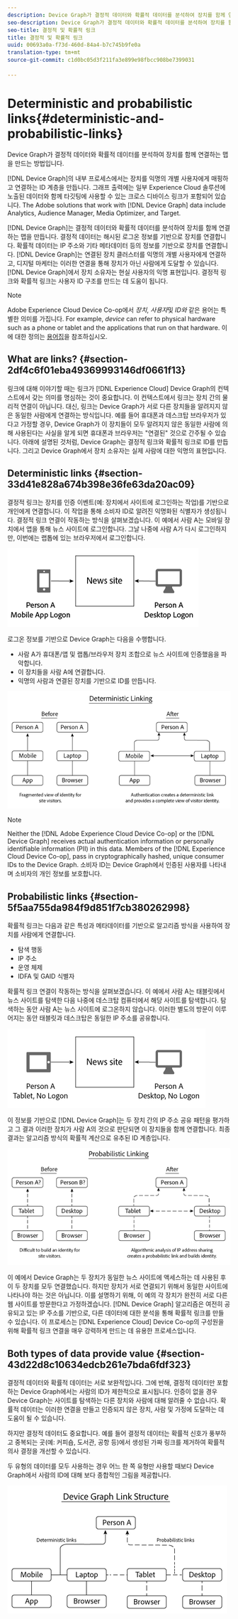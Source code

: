 ```yaml
---
description: Device Graph가 결정적 데이터와 확률적 데이터를 분석하여 장치를 함께 연결하는 맵을 만드는 방법입니다.
seo-description: Device Graph가 결정적 데이터와 확률적 데이터를 분석하여 장치를 함께 연결하는 맵을 만드는 방법입니다.
seo-title: 결정적 및 확률적 링크
title: 결정적 및 확률적 링크
uuid: 00693a0a-f73d-460d-84a4-b7c745b9fe0a
translation-type: tm+mt
source-git-commit: c1d0bc05d3f211fa3e899e98fbcc908be7399031

---
```



# Deterministic and probabilistic links{#deterministic-and-probabilistic-links}

Device Graph가 결정적 데이터와 확률적 데이터를 분석하여 장치를 함께 연결하는 맵을 만드는 방법입니다.

[!DNL Device Graph]의 내부 프로세스에서는 장치를 익명의 개별 사용자에게 매핑하고 연결하는 ID 계층을 만듭니다. 그래프 출력에는 일부 Experience Cloud 솔루션에 노출된 데이터와 함께 타깃팅에 사용할 수 있는 크로스 디바이스 링크가 포함되어 있습니다. The Adobe solutions that work with [!DNL Device Graph] data include Analytics, Audience Manager, Media Optimizer, and Target.

[!DNL Device Graph]는 결정적 데이터와 확률적 데이터를 분석하여 장치를 함께 연결하는 맵을 만듭니다. 결정적 데이터는 해시된 로그온 정보를 기반으로 장치를 연결합니다. 확률적 데이터는 IP 주소와 기타 메타데이터 등의 정보를 기반으로 장치를 연결합니다. [!DNL Device Graph]는 연결된 장치 클러스터를 익명의 개별 사용자에게 연결하고, 디지털 마케터는 이러한 연결을 통해 장치가 아닌 사람에게 도달할 수 있습니다. [!DNL Device Graph]에서 장치 소유자는 현실 사용자의 익명 표현입니다. 결정적 링크와 확률적 링크는 사용자 ID 구조를 만드는 데 도움이 됩니다.

>[!NOTE]
>
>Adobe Experience Cloud Device Co-op에서 *장치*, *사용자*&#x200B;및 *ID와* 같은 용어는 특별한 의미를 가집니다. For example, *device* can refer to physical hardware such as a phone or tablet and the applications that run on that hardware. 이에 대한 정의는 [용어집](../glossary.md#glossgroup-0f47d7fbd76c4759801f565f341a386c)을 참조하십시오.

## What are links? {#section-2df4c6f01eba49369993146df0661f13}

링크에 대해 이야기할 때는 링크가 [!DNL Experience Cloud] Device Graph의 컨텍스트에서 갖는 의미를 명심하는 것이 중요합니다. 이 컨텍스트에서 링크는 장치 간의 물리적 연결이 아닙니다. 대신, 링크는 Device Graph가 서로 다른 장치들을 알려지지 않은 동일한 사람에게 연결하는 방식입니다. 예를 들어 휴대폰과 데스크탑 브라우저가 있다고 가정할 경우, Device Graph가 이 장치들이 모두 알려지지 않은 동일한 사람에 의해 사용된다는 사실을 알게 되면 휴대폰과 브라우저는 &quot;연결된&quot; 것으로 간주될 수 있습니다. 아래에 설명된 것처럼, Device Graph는 결정적 링크와 확률적 링크로 ID를 만듭니다. 그리고 Device Graph에서 장치 소유자는 실제 사람에 대한 익명의 표현입니다.

## Deterministic links {#section-33d41e828a674b398e36fe63da20ac09}

결정적 링크는 장치를 인증 이벤트(예: 장치에서 사이트에 로그인하는 작업)를 기반으로 개인에게 연결합니다. 이 작업을 통해 소비자 ID로 알려진 익명화된 식별자가 생성됩니다. 결정적 링크 연결이 작동하는 방식을 살펴보겠습니다. 이 예에서 사람 A는 모바일 장치에서 앱을 통해 뉴스 사이트에 로그인합니다. 그날 나중에 사람 A가 다시 로그인하지만, 이번에는 랩톱에 있는 브라우저에서 로그인합니다.

![](assets/link1.png)

로그온 정보를 기반으로 Device Graph는 다음을 수행합니다.

* 사람 A가 휴대폰/앱 및 랩톱/브라우저 장치 조합으로 뉴스 사이트에 인증했음을 파악합니다.
* 이 장치들을 사람 A에 연결합니다.
* 익명의 사람과 연결된 장치를 기반으로 ID를 만듭니다.

![](assets/link2.png)

>[!NOTE]
>
>Neither the [!DNL Adobe Experience Cloud Device Co-op] or the [!DNL Device Graph] receives actual authentication information or personally identifiable information (PII) in this data. Members of the [!DNL Experience Cloud Device Co-op], pass in cryptographically hashed, unique consumer IDs to the Device Graph. 소비자 ID는 Device Graph에서 인증된 사용자를 나타내며 소비자의 개인 정보를 보호합니다.

## Probabilistic links {#section-5f5aa755da984f9d851f7cb380262998}

확률적 링크는 다음과 같은 특성과 메타데이터를 기반으로 알고리즘 방식을 사용하여 장치를 사람에게 연결합니다.

* 탐색 행동
* IP 주소
* 운영 체제
* IDFA 및 GAID 식별자

확률적 링크 연결이 작동하는 방식을 살펴보겠습니다. 이 예에서 사람 A는 태블릿에서 뉴스 사이트를 탐색한 다음 나중에 데스크탑 컴퓨터에서 해당 사이트를 탐색합니다. 탐색하는 동안 사람 A는 뉴스 사이트에 로그온하지 않습니다. 이러한 별도의 방문이 이루어지는 동안 태블릿과 데스크탑은 동일한 IP 주소를 공유합니다.

![](assets/link3.png)

이 정보를 기반으로 [!DNL Device Graph]는 두 장치 간의 IP 주소 공유 패턴을 평가하고 그 결과 이러한 장치가 사람 A의 것으로 판단되면 이 장치들을 함께 연결합니다. 최종 결과는 알고리즘 방식의 확률적 계산으로 유추된 ID 계층입니다.

![](assets/link4.png)

이 예에서 Device Graph는 두 장치가 동일한 뉴스 사이트에 액세스하는 데 사용된 후 이 두 장치를 모두 연결했습니다. 하지만 장치가 서로 연결되기 위해서 동일한 사이트에 나타나야 하는 것은 아닙니다. 이를 설명하기 위해, 이 예의 각 장치가 완전히 서로 다른 웹 사이트를 방문한다고 가정하겠습니다. [!DNL Device Graph] 알고리즘은 여전히 공유되고 있는 IP 주소를 기반으로, 다른 데이터에 대한 분석을 통해 확률적 링크를 만들 수 있습니다. 이 프로세스는 [!DNL Experience Cloud] Device Co-op의 구성원을 위해 확률적 링크 연결을 매우 강력하게 만드는 데 유용한 프로세스입니다.

## Both types of data provide value {#section-43d22d8c10634edcb261e7bda6fdf323}

결정적 데이터와 확률적 데이터는 서로 보완적입니다. 그에 반해, 결정적 데이터만 포함하는 Device Graph에서는 사람의 ID가 제한적으로 표시됩니다. 인증이 없을 경우 Device Graph는 사이트를 탐색하는 다른 장치와 사람에 대해 알려줄 수 없습니다. 확률적 데이터는 이러한 연결을 만들고 인증되지 않은 장치, 사람 및 가정에 도달하는 데 도움이 될 수 있습니다.

하지만 결정적 데이터도 중요합니다. 예를 들어 결정적 데이터는 확률적 신호가 풍부하고 중복되는 곳(예: 커피숍, 도서관, 공항 등)에서 생성된 가짜 링크를 제거하여 확률적 의사 결정을 개선할 수 있습니다.

두 유형의 데이터를 모두 사용하는 경우 어느 한 쪽 유형만 사용할 때보다 Device Graph에서 사람의 ID에 대해 보다 종합적인 그림을 제공합니다.

![](assets/link5.png)

